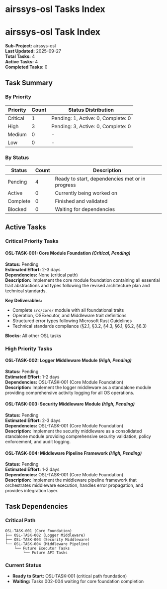# airssys-osl Tasks Index

# airssys-osl Task Index

**Sub-Project:** airssys-osl  
**Last Updated:** 2025-09-27  
**Total Tasks:** 4  
**Active Tasks:** 4  
**Completed Tasks:** 0  

## Task Summary

### By Priority
| Priority | Count | Status Distribution |
|----------|-------|-------------------|
| Critical | 1 | Pending: 1, Active: 0, Complete: 0 |
| High | 3 | Pending: 3, Active: 0, Complete: 0 |
| Medium | 0 | - |
| Low | 0 | - |

### By Status
| Status | Count | Description |
|--------|-------|-------------|
| Pending | 4 | Ready to start, dependencies met or in progress |
| Active | 0 | Currently being worked on |
| Complete | 0 | Finished and validated |
| Blocked | 0 | Waiting for dependencies |

## Active Tasks

### Critical Priority Tasks

#### OSL-TASK-001: Core Module Foundation *(Critical, Pending)*
**Status:** Pending  
**Estimated Effort:** 2-3 days  
**Dependencies:** None (critical path)  
**Description:** Implement the core module foundation containing all essential trait abstractions and types following the revised architecture plan and technical standards.

**Key Deliverables:**
- Complete `src/core/` module with all foundational traits
- Operation, OSExecutor, and Middleware trait definitions
- Structured error types following Microsoft Rust Guidelines
- Technical standards compliance (§2.1, §3.2, §4.3, §6.1, §6.2, §6.3)

**Blocks:** All other OSL tasks

### High Priority Tasks

#### OSL-TASK-002: Logger Middleware Module *(High, Pending)*
**Status:** Pending  
**Estimated Effort:** 1-2 days  
**Dependencies:** OSL-TASK-001 (Core Module Foundation)  
**Description:** Implement the logger middleware as a standalone module providing comprehensive activity logging for all OS operations.

#### OSL-TASK-003: Security Middleware Module *(High, Pending)*
**Status:** Pending  
**Estimated Effort:** 2-3 days  
**Dependencies:** OSL-TASK-001 (Core Module Foundation)  
**Description:** Implement the security middleware as a consolidated standalone module providing comprehensive security validation, policy enforcement, and audit logging.

#### OSL-TASK-004: Middleware Pipeline Framework *(High, Pending)*
**Status:** Pending  
**Estimated Effort:** 1-2 days  
**Dependencies:** OSL-TASK-001 (Core Module Foundation)  
**Description:** Implement the middleware pipeline framework that orchestrates middleware execution, handles error propagation, and provides integration layer.

## Task Dependencies

### Critical Path
```
OSL-TASK-001 (Core Foundation)
├── OSL-TASK-002 (Logger Middleware)
├── OSL-TASK-003 (Security Middleware)  
└── OSL-TASK-004 (Middleware Pipeline)
    └── Future Executor Tasks
        └── Future API Tasks
```

### Current Status
- **Ready to Start:** OSL-TASK-001 (critical path foundation)
- **Waiting:** Tasks 002-004 waiting for core foundation completion
